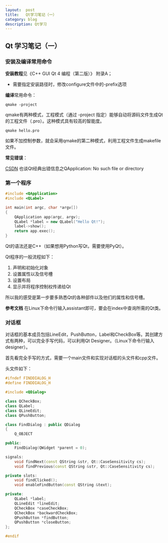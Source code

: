 ```yaml
---
layout:  post
title:   Qt学习笔记（一）
category: blog
description: Qt学习
---
```


## Qt 学习笔记（一）

### 安装及编译常用命令

**安装教程**见《C++ GUI Qt 4 编程（第二版）》 附录A；

- 需要指定安装路径时，修改configure文件中的-prefix选项

**编译**常用命令：

```
qmake -project
```

qmake有两种模式，工程模式（通过 -project 指定）能够自动将源码文件生成Qt的工程文件（.pro）。这种模式具有较高的智能度。

```
qmake hello.pro
```

如果不加控制参数，就会采用qmake的第二种模式，利用工程文件生成makefile文件。

**常见错误**：

[CSDN](http://blog.csdn.net/qter_wd007/article/details/5377131) 也谈Qt经典出错信息之QApplication: No such file or directory

### 第一个程序

```c++
#include <QApplication>
#include <QLabel>

int main(int argc, char *argv[])
{
    QApplication app(argc, argv);
    QLabel *label = new QLabel("Hello Qt!");
    label->show();
    return app.exec();
}
```

Qt的语法还是C++（如果想用Python写Qt，需要使用PyQt）。

Qt程序的一般流程如下：

1. 声明和初始化对象
2. 设置属性以及信号槽
3. 设置布局
4. 显示并将程序控制权传递给Qt

所以我的感受是第一步要多熟悉Qt的各种部件以及他们的属性和信号槽。

**参考文档** 在Linux下命令行输入assistant即可，要会在index中查询所需的Qt类。

### 对话框

对话框的基本成员包括LineEdit，PushButton，Label和CheckBox等。其创建方式有两种，可以完全手写代码，可以利用Qt Designer。（Linux下命令行输入designer）。

首先看完全手写的方式，需要一个main文件和实现对话框的头文件和cpp文件。

头文件如下：

```c++
#ifndef FINDDIALOG_H
#define FINDDIALOG_H

#include <QDialog>

class QCheckBox;
class QLabel;
class QLineEdit;
class QPushButton;

class FindDialog : public QDialog
{
    Q_OBJECT

public:
    FindDialog(QWidget *parent = 0);

signals:
    void findNext(const QString &str, Qt::CaseSensitivity cs);
    void findPrevious(const QString &str, Qt::CaseSensitivity cs);

private slots:
    void findClicked();
    void enableFindButton(const QString &text);

private:
    QLabel *label;
    QLineEdit *lineEdit;
    QCheckBox *caseCheckBox;
    QCheckBox *backwardCheckBox;
    QPushButton *findButton;
    QPushButton *closeButton;
};

#endif

```



